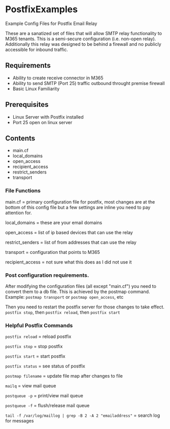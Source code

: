# PostfixExamples
Example Config Files for Postfix Email Relay

These are a sanatized set of files that will allow SMTP relay functionality to M365 tenants.  This is a semi-secure configuration (i.e. non-open relay).  Additionally this relay was designed to be behind a firewall and no publicly accessible for inbound traffic.  

## Requirements
- Ability to create receive connector in M365
- Ability to send SMTP (Port 25) traffic outbound throught premise firewall
- Basic Linux Familiarity

## Prerequisites
- Linux Server with Postfix installed
- Port 25 open on linux server

## Contents
- main.cf
- local_domains
- open_access
- recipient_access
- restrict_senders
- transport

### File Functions
main.cf = primary configuration file for postfix, most changes are at the bottom of this config file but a few settings are inline you need to pay attention for.

local_domains = these are your email domains

open_access = list of ip based devices that can use the relay

restrict_senders = list of from addresses that can use the relay

transport = configuration that points to M365

recipient_access = not sure what this does as I did not use it

### Post configuration requirements.
After modifying the configuration files (all except "main.cf") you need to convert them to a db file.  This is achieved by the postmap command. 
Example: `postmap transport` or `postmap open_access`, etc

Then you need to restart the postfix server for those changes to take effect.
`postfix stop`, then `postfix reload`, then `postfix start`

### Helpful Postfix Commands

`postfix reload` = reload postfix

`postfix stop` = stop postfix

`postfix start` = start postfix

`postfix status` = see status of postfix

`postmap filename` = update file map after changes to file

`mailq` = view mail queue

`postqueue -p` = print/view mail queue

`postqueue -f` = flush/release mail queue

`tail -f /var/log/maillog | grep -B 2 -A 2 "emailaddress"` = search log for messages

